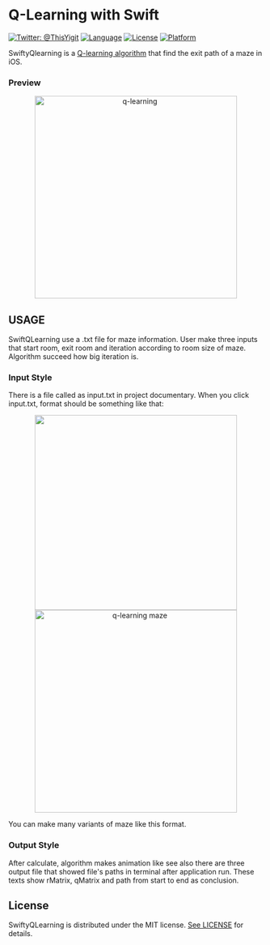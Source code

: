 # Q-Learning with Swift

[![Twitter: @ThisYigit](https://img.shields.io/badge/contact-@ThisYigit-blue.svg?style=flat)](https://twitter.com/ThisYigit)
[![Language](https://img.shields.io/badge/swift-3.0-orange.svg)](https://developer.apple.com/swift)
[![License](https://img.shields.io/badge/license-MIT-brightgreen.svg?style=flat)](http://mit-license.org)
[![Platform](http://img.shields.io/badge/platform-ios-lightgrey.svg?style=flat)](https://developer.apple.com/resources/)

SwiftyQlearning is a [Q-learning algorithm](https://en.wikipedia.org/wiki/Q-learning) that find the exit path of a maze in iOS.

### Preview
<p align="center">
 <img src="https://s10.postimg.org/fwubbqv4p/ilkdeneme.gif"  height="400" alt="q-learning"/>
 </p>
 
 
## USAGE

SwiftQLearning use a .txt file for maze information. User make three inputs that start room, exit room and iteration according to room size of maze. Algorithm succeed how big iteration is. 

### Input Style

There is a file called as input.txt in project documentary. When you click input.txt, format should be something like that:
<p align="center">
<img src="https://s18.postimg.org/4r9r3ds95/input_style.png" width="400" height="385" /><img src="https://s18.postimg.org/vdm7scwg9/maze.png" width="400" height="400" alt="q-learning maze" />
 </p>
You can make many variants of maze like this format.

### Output Style

After calculate, algorithm makes animation like see also there are three output file that showed file's paths in terminal after application run. These texts show rMatrix, qMatrix and path from start to end as conclusion.

## License

SwiftyQLearning is distributed under the MIT license. [See LICENSE](http://mit-license.org) for details.
